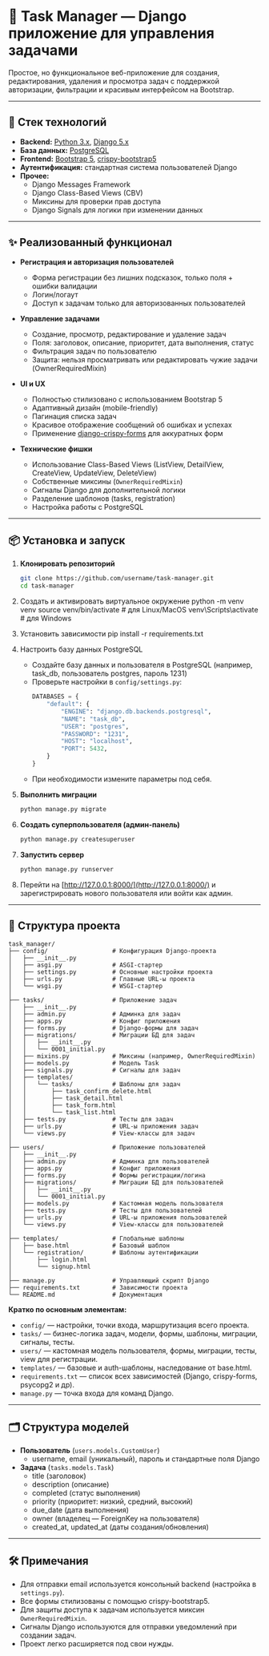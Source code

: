 # 📝 Task Manager — Django приложение для управления задачами

Простое, но функциональное веб-приложение для создания, редактирования, удаления и просмотра задач с поддержкой авторизации, фильтрации и красивым интерфейсом на Bootstrap.

---

## 🚀 Стек технологий

- **Backend:** [Python 3.x](https://www.python.org/), [Django 5.x](https://www.djangoproject.com/)
- **База данных:** [PostgreSQL](https://www.postgresql.org/)
- **Frontend:** [Bootstrap 5](https://getbootstrap.com/), [crispy-bootstrap5](https://github.com/django-crispy-forms/crispy-bootstrap5)
- **Аутентификация:** стандартная система пользователей Django
- **Прочее:**
  - Django Messages Framework
  - Django Class-Based Views (CBV)
  - Миксины для проверки прав доступа
  - Django Signals для логики при изменении данных

---

## ✨ Реализованный функционал

- **Регистрация и авторизация пользователей**
  - Форма регистрации без лишних подсказок, только поля + ошибки валидации
  - Логин/логаут
  - Доступ к задачам только для авторизованных пользователей

- **Управление задачами**
  - Создание, просмотр, редактирование и удаление задач
  - Поля: заголовок, описание, приоритет, дата выполнения, статус
  - Фильтрация задач по пользователю
  - Защита: нельзя просматривать или редактировать чужие задачи (OwnerRequiredMixin)

- **UI и UX**
  - Полностью стилизовано с использованием Bootstrap 5
  - Адаптивный дизайн (mobile-friendly)
  - Пагинация списка задач
  - Красивое отображение сообщений об ошибках и успехах
  - Применение [django-crispy-forms](https://django-crispy-forms.readthedocs.io/) для аккуратных форм

- **Технические фишки**
  - Использование Class-Based Views (ListView, DetailView, CreateView, UpdateView, DeleteView)
  - Собственные миксины (`OwnerRequiredMixin`)
  - Сигналы Django для дополнительной логики
  - Разделение шаблонов (tasks, registration)
  - Настройка работы с PostgreSQL

---

## 📦 Установка и запуск

1. **Клонировать репозиторий**
   ```bash
   git clone https://github.com/username/task-manager.git
   cd task-manager

2. Создать и активировать виртуальное окружение
    python -m venv venv
    source venv/bin/activate   # для Linux/MacOS
    venv\Scripts\activate      # для Windows

3. Установить зависимости
    pip install -r requirements.txt

4. Настроить базу данных PostgreSQL
   - Создайте базу данных и пользователя в PostgreSQL (например, task_db, пользователь postgres, пароль 1231)
   - Проверьте настройки в `config/settings.py`:
     ```python
     DATABASES = {
         "default": {
             "ENGINE": "django.db.backends.postgresql",
             "NAME": "task_db",
             "USER": "postgres",
             "PASSWORD": "1231",
             "HOST": "localhost",
             "PORT": 5432,
         }
     }
     ```
   - При необходимости измените параметры под себя.

5. **Выполнить миграции**
   ```bash
   python manage.py migrate
   ```

6. **Создать суперпользователя (админ-панель)**
   ```bash
   python manage.py createsuperuser
   ```

7. **Запустить сервер**
   ```bash
   python manage.py runserver
   ```

8. Перейти на [http://127.0.0.1:8000/](http://127.0.0.1:8000/) и зарегистрировать нового пользователя или войти как админ.

---

## 📁 Структура проекта

```
task_manager/
├── config/                  # Конфигурация Django-проекта
│   ├── __init__.py
│   ├── asgi.py              # ASGI-стартер
│   ├── settings.py          # Основные настройки проекта
│   ├── urls.py              # Главные URL-ы проекта
│   └── wsgi.py              # WSGI-стартер
│
├── tasks/                   # Приложение задач
│   ├── __init__.py
│   ├── admin.py             # Админка для задач
│   ├── apps.py              # Конфиг приложения
│   ├── forms.py             # Django-формы для задач
│   ├── migrations/          # Миграции БД для задач
│   │   ├── __init__.py
│   │   └── 0001_initial.py
│   ├── mixins.py            # Миксины (например, OwnerRequiredMixin)
│   ├── models.py            # Модель Task
│   ├── signals.py           # Сигналы для задач
│   ├── templates/
│   │   └── tasks/           # Шаблоны для задач
│   │       ├── task_confirm_delete.html
│   │       ├── task_detail.html
│   │       ├── task_form.html
│   │       └── task_list.html
│   ├── tests.py             # Тесты для задач
│   ├── urls.py              # URL-ы приложения задач
│   └── views.py             # View-классы для задач
│
├── users/                   # Приложение пользователей
│   ├── __init__.py
│   ├── admin.py             # Админка для пользователей
│   ├── apps.py              # Конфиг приложения
│   ├── forms.py             # Формы регистрации/логина
│   ├── migrations/          # Миграции БД для пользователей
│   │   ├── __init__.py
│   │   └── 0001_initial.py
│   ├── models.py            # Кастомная модель пользователя
│   ├── tests.py             # Тесты для пользователей
│   ├── urls.py              # URL-ы приложения пользователей
│   └── views.py             # View-классы для пользователей
│
├── templates/               # Глобальные шаблоны
│   ├── base.html            # Базовый шаблон
│   └── registration/        # Шаблоны аутентификации
│       ├── login.html
│       └── signup.html
│
├── manage.py                # Управляющий скрипт Django
├── requirements.txt         # Зависимости проекта
└── README.md                # Документация
```

**Кратко по основным элементам:**
- `config/` — настройки, точки входа, маршрутизация всего проекта.
- `tasks/` — бизнес-логика задач, модели, формы, шаблоны, миграции, сигналы, тесты.
- `users/` — кастомная модель пользователя, формы, миграции, тесты, view для регистрации.
- `templates/` — базовые и auth-шаблоны, наследование от base.html.
- `requirements.txt` — список всех зависимостей (Django, crispy-forms, psycopg2 и др).
- `manage.py` — точка входа для команд Django.

---

## 🗂️ Структура моделей

- **Пользователь** (`users.models.CustomUser`)
  - username, email (уникальный), пароль и стандартные поля Django
- **Задача** (`tasks.models.Task`)
  - title (заголовок)
  - description (описание)
  - completed (статус выполнения)
  - priority (приоритет: низкий, средний, высокий)
  - due_date (дата выполнения)
  - owner (владелец — ForeignKey на пользователя)
  - created_at, updated_at (даты создания/обновления)

---

## 🛠️ Примечания
- Для отправки email используется консольный backend (настройка в `settings.py`).
- Все формы стилизованы с помощью crispy-bootstrap5.
- Для защиты доступа к задачам используется миксин `OwnerRequiredMixin`.
- Сигналы Django используются для отправки уведомлений при создании задач.
- Проект легко расширяется под свои нужды.
